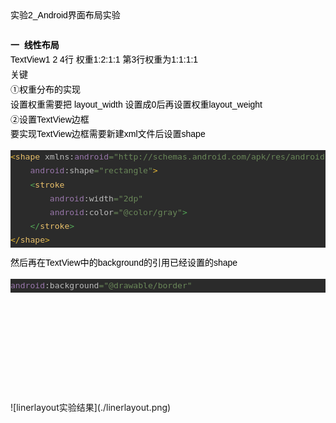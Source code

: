<div><div style="line-height:1.7;color:#000000;font-size:14px;font-family:Arial"><div>实验2_Android界面布局实验</div><div><br /></div><div><b>一&nbsp; 线性布局</b></div><div>TextView1 2 4行&nbsp;权重1:2:1:1&nbsp;第3行权重为1:1:1:1</div><div>关键</div><div>①权重分布的实现</div><div>设置权重需要把 layout_width 设置成0后再设置权重layout_weight</div><div>②设置TextView边框</div><div>要实现TextView边框需要新建xml文件后设置shape</div><div><pre style="background-color:#2b2b2b;color:#a9b7c6;font-family:'JetBrains Mono',monospace;font-size:9.8pt;"><span style="color:#e8ba36;">&lt;</span><span style="color:#e8bf6a;">shape </span><span style="color:#bababa;">xmlns:</span><span style="color:#9876aa;">android</span><span style="color:#6a8759;">="http://schemas.android.com/apk/res/android"<br /></span><span style="color:#6a8759;">    </span><span style="color:#9876aa;">android</span><span style="color:#bababa;">:shape</span><span style="color:#6a8759;">="rectangle"</span><span style="color:#e8ba36;">&gt;<br /></span><span style="color:#e8ba36;">    </span><span style="color:#54a857;">&lt;</span><span style="color:#e8bf6a;">stroke<br /></span><span style="color:#e8bf6a;">        </span><span style="color:#9876aa;">android</span><span style="color:#bababa;">:width</span><span style="color:#6a8759;">="2dp"<br /></span><span style="color:#6a8759;">        </span><span style="color:#9876aa;">android</span><span style="color:#bababa;">:color</span><span style="color:#6a8759;">="@color/gray"</span><span style="color:#54a857;">&gt;<br /></span><span style="color:#54a857;">    &lt;/</span><span style="color:#e8bf6a;">stroke</span><span style="color:#54a857;">&gt;<br /></span><span style="color:#e8ba36;">&lt;/</span><span style="color:#e8bf6a;">shape</span><span style="color:#e8ba36;">&gt;</span></pre></div><div>然后再在TextView中的background的引用已经设置的shape</div><div><pre style="background-color:#2b2b2b;color:#a9b7c6;font-family:'JetBrains Mono',monospace;font-size:9.8pt;"><span style="color:#9876aa;">android</span><span style="color:#bababa;">:background</span><span style="color:#6a8759;">="@drawable/border"</span></pre></div><div><br /></div><div><br /></div><div><br /></div><div><br /></div><div><br /></div><div><br /></div></div><br /></div>
 ![linerlayout实验结果](./linerlayout.png)
